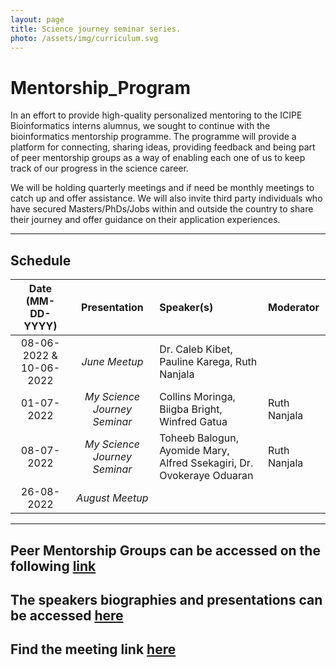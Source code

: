 ```yaml
---
layout: page
title: Science journey seminar series.
photo: /assets/img/curriculum.svg
---
```


# Mentorship_Program

In an effort to provide high-quality personalized mentoring to the ICIPE Bioinformatics interns alumnus, we sought to continue with the bioinformatics mentorship programme. The programme will provide a platform for connecting, sharing ideas, providing feedback and being part of peer mentorship groups as a way of enabling each one of us to keep track of our progress in the science career.

We will be holding quarterly meetings and if need be monthly meetings to catch up and offer assistance. We will also invite third party individuals who have secured Masters/PhDs/Jobs within and outside the country to share their journey and offer guidance on their application experiences.

---

Schedule
---
Date (MM-DD-YYYY)| Presentation | Speaker(s) | Moderator
:---: | :---: | :--- | :---
08-06-2022 & 10-06-2022 | *June Meetup* | Dr. Caleb Kibet, Pauline Karega, Ruth Nanjala | 
01-07-2022| *My Science Journey Seminar* | Collins Moringa, Biigba Bright, Winfred Gatua | Ruth Nanjala
08-07-2022| *My Science Journey Seminar* | Toheeb Balogun, Ayomide Mary, Alfred Ssekagiri,  Dr. Ovokeraye Oduaran | Ruth Nanjala
26-08-2022 | *August Meetup* | |

---

## Peer Mentorship Groups can be accessed on the following [link](https://github.com/mbbu/Mentorship_Program/blob/main/Peer-Mentorship-Groups.md)

## The speakers biographies and presentations can be accessed [here](https://github.com/mbbu/Mentorship_Program/blob/main/Speakers_Profiles.md)

## Find the meeting link [here](https://teams.microsoft.com/l/meetup-join/19%3a6887c23962c248a89124009c0cef2fe9%40thread.tacv2/1634224213244?context=%7b%22Tid%22%3a%22a4e98fb5-57d9-4b97-b7b2-60ab87e9a234%22%2c%22Oid%22%3a%226c8af0b1-c61b-49ce-9ee9-2dbbcb9d6bed%22%7d)
